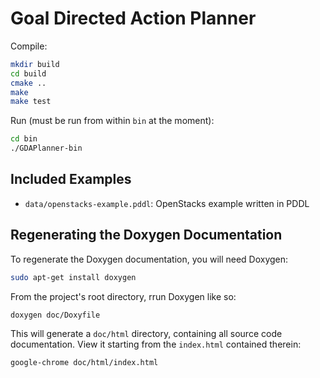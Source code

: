 Goal Directed Action Planner
===

Compile:
```bash
mkdir build
cd build
cmake ..
make
make test
```

Run (must be run from within `bin` at the moment):
```bash
cd bin
./GDAPlanner-bin
```


Included Examples
---

 * `data/openstacks-example.pddl`: OpenStacks example written in PDDL


Regenerating the Doxygen Documentation
---

To regenerate the Doxygen documentation, you will need Doxygen:
```bash
sudo apt-get install doxygen
```

From the project's root directory, rrun Doxygen like so:
```bash
doxygen doc/Doxyfile
```

This will generate a `doc/html` directory, containing all source code
documentation. View it starting from the `index.html` contained therein:
```bash
google-chrome doc/html/index.html
```
